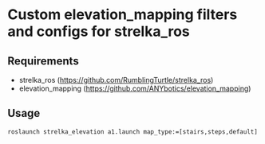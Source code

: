# Custom elevation_mapping filters and configs for strelka_ros

## Requirements

- strelka_ros (https://github.com/RumblingTurtle/strelka_ros)
- elevation_mapping (https://github.com/ANYbotics/elevation_mapping)

## Usage 
```
roslaunch strelka_elevation a1.launch map_type:=[stairs,steps,default]
```